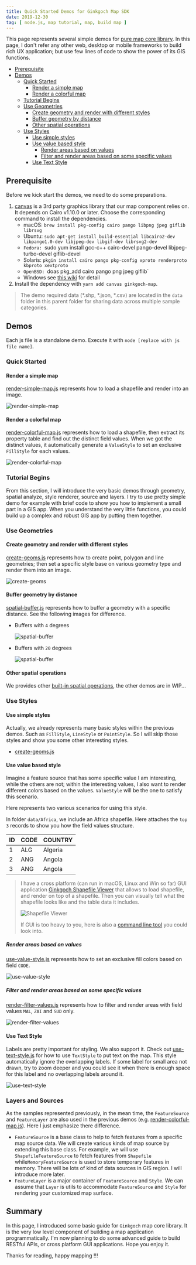 ```yaml
---
title: Quick Started Demos for Ginkgoch Map SDK
date: 2019-12-30
tag: [ node.js, map tutorial, map, build map ]
---
```

This page represents several simple demos for [pure map core library](https://github.com/ginkgoch/node-map). In this page, I don't refer any other web, desktop or mobile frameworks to build rich UX application; but use few lines of code to show the power of its GIS functions.
<!-- more --> 

- [Prerequisite](https://github.com/ginkgoch/map-quick-started-demos/blob/develop/core/README.md#prerequisite)
- [Demos](https://github.com/ginkgoch/map-quick-started-demos/blob/develop/core/README.md#demos)
    - [Quick Started](https://github.com/ginkgoch/map-quick-started-demos/blob/develop/core/README.md#quick-started)
        - [Render a simple map](https://github.com/ginkgoch/map-quick-started-demos/blob/develop/core/README.md#render-a-simple-map)
        - [Render a colorful map](https://github.com/ginkgoch/map-quick-started-demos/blob/develop/core/README.md#render-a-colorful-map)
    - [Tutorial Begins](https://github.com/ginkgoch/map-quick-started-demos/blob/develop/core/README.md#tutorial-begins)
    - [Use Geometries](https://github.com/ginkgoch/map-quick-started-demos/blob/develop/core/README.md#use-geometries)
        - [Create geometry and render with different styles](https://github.com/ginkgoch/map-quick-started-demos/blob/develop/core/README.md#create-geometry-and-render-with-different-styles)
        - [Buffer geometry by distance](https://github.com/ginkgoch/map-quick-started-demos/blob/develop/core/README.md#buffer-geometry-by-distance)
        - [Other spatial operations](https://github.com/ginkgoch/map-quick-started-demos/blob/develop/core/README.md#other-spatial-operations)
    - [Use Styles](https://github.com/ginkgoch/map-quick-started-demos/blob/develop/core/README.md#use-styles)
        - [Use simple styles](https://github.com/ginkgoch/map-quick-started-demos/blob/develop/core/README.md#use-simple-styles)
        - [Use value based style](https://github.com/ginkgoch/map-quick-started-demos/blob/develop/core/README.md#use-value-based-style)
            - [Render areas based on values](https://github.com/ginkgoch/map-quick-started-demos/blob/develop/core/README.md#render-areas-based-on-values)
            - [Filter and render areas based on some specific values](https://github.com/ginkgoch/map-quick-started-demos/blob/develop/core/README.md#filter-and-render-areas-based-on-some-specific-values)
        - [Use Text Style](https://github.com/ginkgoch/map-quick-started-demos/blob/develop/core/README.md#use-text-style)

## Prerequisite

Before we kick start the demos, we need to do some preparations. 

1. [canvas](https://www.npmjs.com/package/canvas) is a 3rd party graphics library that our map component relies on. It depends on Cairo v1.10.0 or later. Choose the corresponding command to install the dependencies.
   * macOS: `brew install pkg-config cairo pango libpng jpeg giflib librsvg`
   * Ubuntu: `sudo apt-get install build-essential libcairo2-dev libpango1.0-dev libjpeg-dev libgif-dev librsvg2-dev`
   *  `Fedora: `sudo yum install gcc-c++ cairo-devel pango-devel libjpeg-turbo-devel giflib-devel
   * Solaris: `pkgin install cairo pango pkg-config xproto renderproto kbproto xextproto`
   *  `OpenBSD: `doas pkg_add cairo pango png jpeg giflib`
   * Windows see [this wiki](https://github.com/Automattic/node-canvas/wiki/Installation:-Windows) for detail
2. Install the dependency with `yarn add canvas ginkgoch-map`.

> The demo required data (*.shp, *.json, *.csv) are located in the `data` folder in this parent folder for sharing data across multiple sample categories.

## Demos

Each js file is a standalone demo. Execute it with `node [replace with js file name]`.

### Quick Started

#### Render a simple map

[render-simple-map.js](https://github.com/ginkgoch/map-quick-started-demos/blob/develop/core/quick-started/render-simple-map.js) represents how to load a shapefile and render into an image.

![render-simple-map](/post-imgs/20191230/render-simple-map.png)

#### Render a colorful map

[render-colorful-map.js](https://github.com/ginkgoch/map-quick-started-demos/blob/develop/core/quick-started/render-colorful-map.js) represents how to load a shapefile, then extract its property table and find out the distinct field values. When we got the distinct values, it automatically generate a `ValueStyle` to set an exclusive `FillStyle` for each values. 

![render-colorful-map](/post-imgs/20191230/render-colorful-map.png)

### Tutorial Begins

From this section, I will introduce the very basic demos through geometry, spatial analyze, style renderer, source and layers. I try to use pretty simple demo for example with brief code to show you how to implement a small part in a GIS app. When you understand the very little functions, you could build up a complex and robust GIS app by putting them together.

### Use Geometries

#### Create geometry and render with different styles

[create-geoms.js](https://github.com/ginkgoch/map-quick-started-demos/blob/develop/core/geometries/create-geom.js) represents how to create point, polygon and line geometries; then set a specific style base on various geometry type and render them into an image.

![create-geoms](/post-imgs/20191230/create-geoms.png)

#### Buffer geometry by distance

[spatial-buffer.js](https://github.com/ginkgoch/map-quick-started-demos/blob/develop/core/geometries/spatial-buffer.js) represents how to buffer a geometry with a specific distance. See the following images for difference.

* Buffers with `4` degrees

    ![spatial-buffer](/post-imgs/20191230/spatial-buffer.png)

* Buffers with `20` degrees

    ![spatial-buffer](/post-imgs/20191230/spatial-buffer-1.png)

#### Other spatial operations
We provides other [built-in spatial operations](https://ginkgoch.com/node-geom/classes/spatialops.html), the other demos are in WIP...

### Use Styles

#### Use simple styles

Actually, we already represents many basic styles within the previous demos. Such as `FillStyle`, `LineStyle` or `PointStyle`. So I will skip those styles and show you some other interesting styles.

* [create-geoms.js](https://github.com/ginkgoch/map-quick-started-demos/blob/develop/core/geometries/create-geom.js)

#### Use value based style

Imagine a feature source that has some specific value I am interesting, while the others are not; within the interesting values, I also want to render different colors based on the values. `ValueStyle` will be the one to satisfy this scenario.

Here represents two various scenarios for using this style.

In folder `data/Africa`, we include an Africa shapefile. Here attaches the `top 3` records to show you how the field values structure.

| ID   | CODE | COUNTRY |
| ---- | ---- | ------- |
| 1    | ALG  | Algeria |
| 2    | ANG  | Angola  |
| 3    | ANG  | Angola  |

> I have a cross platform (can run in macOS, Linux and Win so far) GUI application [Ginkgoch Shapefile Viewer](https://github.com/ginkgoch/node-shapefile-viewer/releases) that allows to load shapefile, and render on top of a shapefile. Then you can visually tell what the shapefile looks like and the table data it includes.
>
> ![Shapefile Viewer](/post-imgs/20191230/overview.png)
>
> If GUI is too heavy to you, here is also a [command line tool](https://github.com/ginkgoch/node-shapefile-cli) you could look into.

##### Render areas based on values

[use-value-style.js](https://github.com/ginkgoch/map-quick-started-demos/blob/develop/core/styles/use-value-style.js) represents how to set an exclusive fill colors based on field `CODE`.

![use-value-style](/post-imgs/20191230/use-value-style.png)

##### Filter and render areas based on some specific values

[render-filter-values.js](https://github.com/ginkgoch/map-quick-started-demos/blob/develop/core/styles/render-filter-values.js) represents how to filter and render areas with field values `MAL`,  `ZAI` and `SUD` only.

![render-filter-values](/post-imgs/20191230/render-filter-values.png)

#### Use Text Style

Labels are pretty important for styling. We also support it. Check out [use-text-style.js](styles/use-text-style) for how to use `TextStyle` to put text on the map. This style automatically ignore the overlapping labels. If some label for small area not drawn, try to zoom deeper and you could see it when there is enough space for this label and no overlapping labels around it.

![use-text-style](/post-imgs/20191230/use-text-style.png)

### Layers and Sources

As the samples represented previously, in the mean time, the `FeatureSource` and `FeatureLayer` are also used in the previous demos (e.g. [render-colorful-map.js](https://github.com/ginkgoch/map-quick-started-demos/blob/develop/core/quick-started/render-colorful-map.js)). Here I just emphasize there difference. 

* `FeatureSource` is a base class to help to fetch features from a specific map source data. We will create various kinds of map source by extending this base class. For example, we will use `ShapefileFeatureSource` to fetch features from `Shapefile` while`MemoryFeatureSource` is used to store temporary features in memory. There will be lots of kind of data sources in GIS region. I will introduce more later.
* `FeatureLayer` is a major container of `FeatureSource` and `Style`. We can assume that `Layer` is utils to accommodate `FeatureSource` and `Style` for rendering your customized map surface.

## Summary

In this page, I introduced some basic guide for `Ginkgoch` map core library. It is the very low level component of building a map application programmatically. I'm now planning to do some advanced guide to build RESTful APIs, or cross platform GUI applications. Hope you enjoy it. 

Thanks for reading, happy mapping !!!